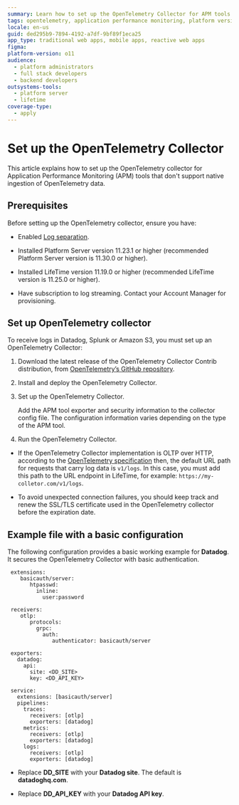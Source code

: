 ```yaml
---
summary: Learn how to set up the OpenTelemetry Collector for APM tools with OutSystems 11 (O11) for enhanced application performance monitoring.
tags: opentelemetry, application performance monitoring, platform version 11, configuration, logging
locale: en-us
guid: ded295b9-7894-4192-a7df-9bf89f1eca25
app_type: traditional web apps, mobile apps, reactive web apps
figma:
platform-version: o11
audience:
  - platform administrators
  - full stack developers
  - backend developers
outsystems-tools:
  - platform server
  - lifetime
coverage-type:
  - apply
---
```


# Set up the OpenTelemetry Collector

This article explains how to set up the OpenTelemetry collector for Application Performance Monitoring (APM) tools that don't support native ingestion of OpenTelemetry data.

## Prerequisites

Before setting up the OpenTelemetry collector, ensure you have: 

* Enabled [Log separation](../../setup-infra-platform/setup/logging-db/logs-separation-cloud/intro.md). 

* Installed Platform Server version 11.23.1 or higher (recommended Platform Server version is 11.30.0 or higher).

* Installed LifeTime version 11.19.0 or higher (recommended LifeTime version is 11.25.0 or higher).

* Have subscription to log streaming. Contact your Account Manager for provisioning.

## Set up OpenTelemetry collector

To receive logs in Datadog, Splunk or Amazon S3, you must set up an OpenTelemetry Collector:

1. Download the latest release of the OpenTelemetry Collector Contrib distribution, from [OpenTelemetry’s GitHub repository](https://github.com/open-telemetry/opentelemetry-collector-releases/releases).

1. Install and deploy the OpenTelemetry Collector.

1. Set up the OpenTelemetry Collector.

    Add the APM tool exporter and security information to the collector config file. The configuration information varies depending on the type of the APM tool.   

1.  Run the OpenTelemetry Collector. 

<div class="info" markdown="1">

* If the OpenTelemetry Collector implementation is OLTP over HTTP, according to the [OpenTelemetry specification](https://opentelemetry.io/docs/specs/otlp/#otlphttp-request) then, the default URL path for requests that carry log data is `v1/logs`. In this case, you must add this path to the URL endpoint in LifeTime, for example: `https://my-colletor.com/v1/logs`.

* To avoid unexpected connection failures, you should keep track and renew the SSL/TLS certificate used in the OpenTelemetry collector before the expiration date.

</div>

## Example file with a basic configuration

The following configuration provides a basic working example for **Datadog**. It secures the OpenTelemetry Collector with basic authentication. 

   ```
    extensions: 
       basicauth/server:
          htpasswd:
            inline:
              user:password

    receivers: 
       otlp:
          protocols:
            grpc:
              auth:
                 authenticator: basicauth/server
    
    exporters:
      datadog:
        api:
          site: <DD_SITE>
          key: <DD_API_KEY>

    service:
      extensions: [basicauth/server]
      pipelines:
        traces: 
          receivers: [otlp]
          exporters: [datadog]
        metrics:  
          receivers: [otlp]
          exporters: [datadog]
        logs:
          receivers: [otlp]
          exporters: [datadog]

   ```
* Replace **DD_SITE** with your **Datadog site**. The default is **datadoghq.com**.

* Replace **DD_API_KEY** with your **Datadog API key**.
